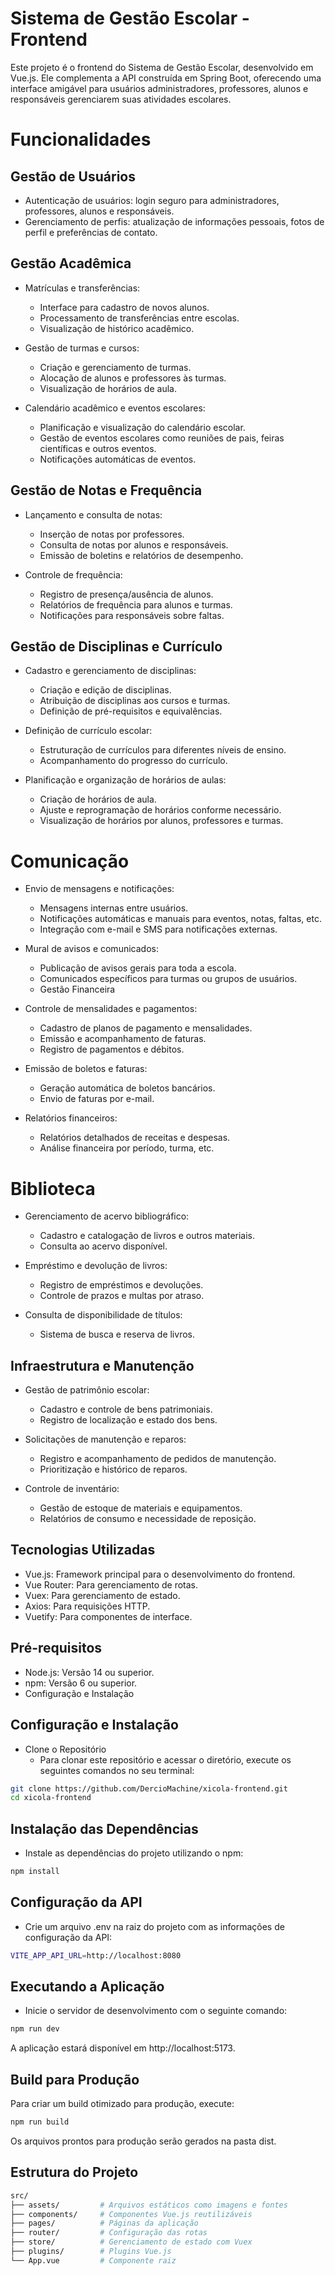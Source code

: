 # Sistema de Gestão Escolar - Frontend
Este projeto é o frontend do Sistema de Gestão Escolar, desenvolvido em Vue.js. Ele complementa a API construída em Spring Boot, oferecendo uma interface amigável para usuários administradores, professores, alunos e responsáveis gerenciarem suas atividades escolares.

# Funcionalidades
## Gestão de Usuários
* Autenticação de usuários: login seguro para administradores, professores, alunos e responsáveis.
* Gerenciamento de perfis: atualização de informações pessoais, fotos de perfil e preferências de contato.
  
## Gestão Acadêmica
- Matrículas e transferências:
  - Interface para cadastro de novos alunos.
  - Processamento de transferências entre escolas.
  - Visualização de histórico acadêmico.
    
- Gestão de turmas e cursos:
  - Criação e gerenciamento de turmas.
  - Alocação de alunos e professores às turmas.
  - Visualização de horários de aula.
    
- Calendário acadêmico e eventos escolares:
  - Planificação e visualização do calendário escolar.
  - Gestão de eventos escolares como reuniões de pais, feiras científicas e outros eventos.
  - Notificações automáticas de eventos.
## Gestão de Notas e Frequência
    
- Lançamento e consulta de notas:
  - Inserção de notas por professores.
  - Consulta de notas por alunos e responsáveis.
  - Emissão de boletins e relatórios de desempenho.
    
- Controle de frequência:
  - Registro de presença/ausência de alunos.
  - Relatórios de frequência para alunos e turmas.
  - Notificações para responsáveis sobre faltas.
## Gestão de Disciplinas e Currículo
    
- Cadastro e gerenciamento de disciplinas:

  - Criação e edição de disciplinas.
  - Atribuição de disciplinas aos cursos e turmas.
  - Definição de pré-requisitos e equivalências.
    
- Definição de currículo escolar:

  - Estruturação de currículos para diferentes níveis de ensino.
  - Acompanhamento do progresso do currículo.
    
- Planificação e organização de horários de aulas:
  - Criação de horários de aula.
  - Ajuste e reprogramação de horários conforme necessário.
  - Visualização de horários por alunos, professores e turmas.

# Comunicação
- Envio de mensagens e notificações:
  - Mensagens internas entre usuários.
  - Notificações automáticas e manuais para eventos, notas, faltas, etc.
  - Integração com e-mail e SMS para notificações externas.

- Mural de avisos e comunicados:
  - Publicação de avisos gerais para toda a escola.
  - Comunicados específicos para turmas ou grupos de usuários.
  - Gestão Financeira

- Controle de mensalidades e pagamentos:
  - Cadastro de planos de pagamento e mensalidades.
  - Emissão e acompanhamento de faturas.
  - Registro de pagamentos e débitos.

- Emissão de boletos e faturas:
  - Geração automática de boletos bancários.
  - Envio de faturas por e-mail.

- Relatórios financeiros:
  - Relatórios detalhados de receitas e despesas.
  - Análise financeira por período, turma, etc.

# Biblioteca
- Gerenciamento de acervo bibliográfico:
  - Cadastro e catalogação de livros e outros materiais.
  - Consulta ao acervo disponível.

- Empréstimo e devolução de livros:
  - Registro de empréstimos e devoluções.
  - Controle de prazos e multas por atraso.

- Consulta de disponibilidade de títulos:
  - Sistema de busca e reserva de livros.
    
## Infraestrutura e Manutenção
    
- Gestão de patrimônio escolar:
  - Cadastro e controle de bens patrimoniais.
  - Registro de localização e estado dos bens.

- Solicitações de manutenção e reparos:
  - Registro e acompanhamento de pedidos de manutenção.
  - Prioritização e histórico de reparos.

- Controle de inventário:
  - Gestão de estoque de materiais e equipamentos.
  - Relatórios de consumo e necessidade de reposição.
    
## Tecnologias Utilizadas

- Vue.js: Framework principal para o desenvolvimento do frontend.
- Vue Router: Para gerenciamento de rotas.
- Vuex: Para gerenciamento de estado.
- Axios: Para requisições HTTP.
- Vuetify: Para componentes de interface.
## Pré-requisitos
- Node.js: Versão 14 ou superior.
- npm: Versão 6 ou superior.
- Configuração e Instalação

## Configuração e Instalação
- Clone o Repositório
  - Para clonar este repositório e acessar o diretório, execute os seguintes comandos no seu terminal:

```bash
git clone https://github.com/DercioMachine/xicola-frontend.git
cd xicola-frontend

```
## Instalação das Dependências
- Instale as dependências do projeto utilizando o npm:
```bash
npm install

```

## Configuração da API
- Crie um arquivo .env na raiz do projeto com as informações de configuração da API:
```bash
VITE_APP_API_URL=http://localhost:8080

```

## Executando a Aplicação
- Inicie o servidor de desenvolvimento com o seguinte comando:
```bash
npm run dev

```
A aplicação estará disponível em http://localhost:5173.

## Build para Produção
Para criar um build otimizado para produção, execute:
```bash
npm run build

```

Os arquivos prontos para produção serão gerados na pasta dist.

## Estrutura do Projeto
```bash
src/
├── assets/         # Arquivos estáticos como imagens e fontes
├── components/     # Componentes Vue.js reutilizáveis
├── pages/          # Páginas da aplicação
├── router/         # Configuração das rotas
├── store/          # Gerenciamento de estado com Vuex
├── plugins/        # Plugins Vue.js
└── App.vue         # Componente raiz

```

